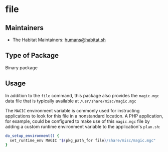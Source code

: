 # file

## Maintainers

* The Habitat Maintainers: <humans@habitat.sh>

## Type of Package

Binary package

## Usage

In addition to the `file` command, this package also provides the `magic.mgc` data file that is typically available at `/usr/share/misc/magic.mgc`

The `MAGIC` environment variable is commonly used for instructing applications to look for this file in a nonstandard location. A PHP application, for example, could be configured to make use of this `magic.mgc` file by adding a custom runtime environment variable to the application's `plan.sh`:

```bash
do_setup_environment() {
  set_runtime_env MAGIC "$(pkg_path_for file)/share/misc/magic.mgc"
}
```
